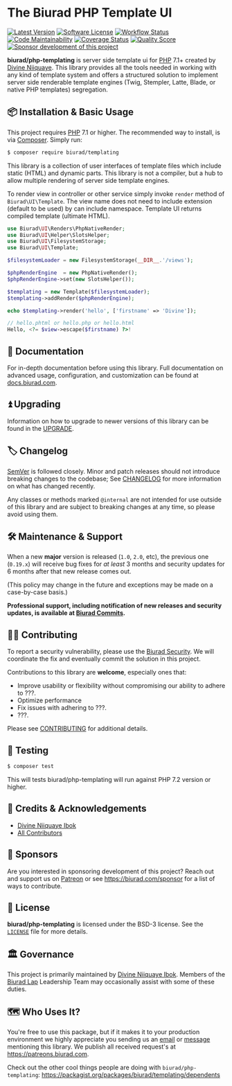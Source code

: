 # The Biurad PHP Template UI

[![Latest Version](https://img.shields.io/packagist/v/biurad/templating.svg?style=flat-square)](https://packagist.org/packages/biurad/templating)
[![Software License](https://img.shields.io/badge/License-BSD--3-brightgreen.svg?style=flat-square)](LICENSE)
[![Workflow Status](https://img.shields.io/github/workflow/status/biurad/php-templating/Tests?style=flat-square)](https://github.com/biurad/php-templating/actions?query=workflow%3ATests)
[![Code Maintainability](https://img.shields.io/codeclimate/maintainability/biurad/php-templating?style=flat-square)](https://codeclimate.com/github/biurad/php-templating)
[![Coverage Status](https://img.shields.io/codecov/c/github/biurad/php-templating?style=flat-square)](https://codecov.io/gh/biurad/php-templating)
[![Quality Score](https://img.shields.io/scrutinizer/g/biurad/php-templating.svg?style=flat-square)](https://scrutinizer-ci.com/g/biurad/php-templating)
[![Sponsor development of this project](https://img.shields.io/badge/sponsor%20this%20package-%E2%9D%A4-ff69b4.svg?style=flat-square)](https://biurad.com/sponsor)

**biurad/php-templating** is server side template ui for [PHP] 7.1+ created by [Divine Niiquaye][@divineniiquaye]. This library provides all the tools needed in working with any kind of template system and offers a structured solution to implement server side renderable template engines (Twig, Stempler, Latte, Blade, or native PHP templates) segregation.

## 📦 Installation & Basic Usage

This project requires [PHP] 7.1 or higher. The recommended way to install, is via [Composer]. Simply run:

```bash
$ composer require biurad/templating
```

This library is a collection of user interfaces of template files which include static (HTML) and dynamic parts. This library is not a compiler, but a hub to allow multiple rendering of server side template engines.

To render view in controller or other service simply invoke `render` method of `Biurad\UI\Template`. The view name does not need to include extension (default to be used) by can include namespace. Template UI returns compiled template (ultimate HTML).

```php
use Biurad\UI\Renders\PhpNativeRender;
use Biurad\UI\Helper\SlotsHelper;
use Biurad\UI\FilesystemStorage;
use Biurad\UI\Template;

$filesystemLoader = new FilesystemStorage(__DIR__.'/views');

$phpRenderEngine  = new PhpNativeRender();
$phpRenderEngine->set(new SlotsHelper());

$templating = new Template($filesystemLoader);
$templating->addRender($phpRenderEngine);

echo $templating->render('hello', ['firstname' => 'Divine']);

// hello.phtml or hello.php or hello.html
Hello, <?= $view->escape($firstname) ?>!
```

## 📓 Documentation

For in-depth documentation before using this library. Full documentation on advanced usage, configuration, and customization can be found at [docs.biurad.com][docs].

## ⏫ Upgrading

Information on how to upgrade to newer versions of this library can be found in the [UPGRADE].

## 🏷️ Changelog

[SemVer](http://semver.org/) is followed closely. Minor and patch releases should not introduce breaking changes to the codebase; See [CHANGELOG] for more information on what has changed recently.

Any classes or methods marked `@internal` are not intended for use outside of this library and are subject to breaking changes at any time, so please avoid using them.

## 🛠️ Maintenance & Support

When a new **major** version is released (`1.0`, `2.0`, etc), the previous one (`0.19.x`) will receive bug fixes for _at least_ 3 months and security updates for 6 months after that new release comes out.

(This policy may change in the future and exceptions may be made on a case-by-case basis.)

**Professional support, including notification of new releases and security updates, is available at [Biurad Commits][commit].**

## 👷‍♀️ Contributing

To report a security vulnerability, please use the [Biurad Security](https://security.biurad.com). We will coordinate the fix and eventually commit the solution in this project.

Contributions to this library are **welcome**, especially ones that:

- Improve usability or flexibility without compromising our ability to adhere to ???.
- Optimize performance
- Fix issues with adhering to ???.
- ???.

Please see [CONTRIBUTING] for additional details.

## 🧪 Testing

```bash
$ composer test
```

This will tests biurad/php-templating will run against PHP 7.2 version or higher.

## 👥 Credits & Acknowledgements

- [Divine Niiquaye Ibok][@divineniiquaye]
- [All Contributors][]

## 🙌 Sponsors

Are you interested in sponsoring development of this project? Reach out and support us on [Patreon](https://www.patreon.com/biurad) or see <https://biurad.com/sponsor> for a list of ways to contribute.

## 📄 License

**biurad/php-templating** is licensed under the BSD-3 license. See the [`LICENSE`](LICENSE) file for more details.

## 🏛️ Governance

This project is primarily maintained by [Divine Niiquaye Ibok][@divineniiquaye]. Members of the [Biurad Lap][] Leadership Team may occasionally assist with some of these duties.

## 🗺️ Who Uses It?

You're free to use this package, but if it makes it to your production environment we highly appreciate you sending us an [email] or [message] mentioning this library. We publish all received request's at <https://patreons.biurad.com>.

Check out the other cool things people are doing with `biurad/php-templating`: <https://packagist.org/packages/biurad/templating/dependents>

[PHP]: https://php.net
[Composer]: https://getcomposer.org
[@divineniiquaye]: https://github.com/divineniiquaye
[docs]: https://docs.biurad.com/php-templating
[commit]: https://commits.biurad.com/php-templating.git
[UPGRADE]: UPGRADE-1.x.md
[CHANGELOG]: CHANGELOG-0.x.md
[CONTRIBUTING]: ./.github/CONTRIBUTING.md
[All Contributors]: https://github.com/biurad/php-templating/contributors
[Biurad Lap]: https://team.biurad.com
[email]: support@biurad.com
[message]: https://projects.biurad.com/message
